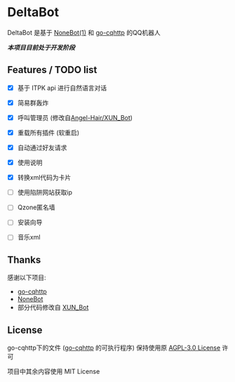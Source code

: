 # DeltaBot

DeltaBot 是基于 [NoneBot(1)](https://github.com/nonebot/nonebot) 和 [go-cqhttp](https://github.com/Mrs4s/go-cqhttp) 的QQ机器人

***本项目目前处于开发阶段***



## Features / TODO list

- [x] 基于 ITPK api 进行自然语言对话
- [x] 简易群轰炸
- [x] 呼叫管理员 (修改自[Angel-Hair/XUN_Bot](https://github.com/Angel-Hair/XUN_Bot/blob/master/xunbot/plugins/call_admin))
- [x] 重载所有插件 (软重启)
- [x] 自动通过好友请求
- [x] 使用说明
- [x] 转换xml代码为卡片
- [ ] 使用陷阱网站获取ip
- [ ] Qzone匿名墙
- [ ] 安装向导
- [ ] 音乐xml



## Thanks

感谢以下项目:

- [go-cqhttp](https://github.com/Mrs4s/go-cqhttp)
- [NoneBot](https://github.com/nonebot/nonebot)
- 部分代码修改自 [XUN_Bot](https://github.com/Angel-Hair/XUN_Bot)



## License

go-cqhttp下的文件 ([go-cqhttp](https://github.com/Mrs4s/go-cqhttp) 的可执行程序) 保持使用原 [AGPL-3.0 License](https://github.com/Mrs4s/go-cqhttp/blob/master/LICENSE) 许可

项目中其余内容使用 MIT License

